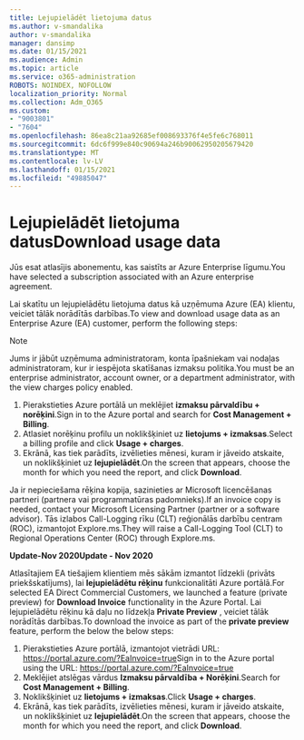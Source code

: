 ```yaml
---
title: Lejupielādēt lietojuma datus
ms.author: v-smandalika
author: v-smandalika
manager: dansimp
ms.date: 01/15/2021
ms.audience: Admin
ms.topic: article
ms.service: o365-administration
ROBOTS: NOINDEX, NOFOLLOW
localization_priority: Normal
ms.collection: Adm_O365
ms.custom:
- "9003801"
- "7604"
ms.openlocfilehash: 86ea8c21aa92685ef008693376f4e5fe6c768011
ms.sourcegitcommit: 6dc6f999e840c90694a246b90062950205679420
ms.translationtype: MT
ms.contentlocale: lv-LV
ms.lasthandoff: 01/15/2021
ms.locfileid: "49885047"
---
```

# <a name="download-usage-data"></a><span data-ttu-id="d305c-102">Lejupielādēt lietojuma datus</span><span class="sxs-lookup"><span data-stu-id="d305c-102">Download usage data</span></span>

<span data-ttu-id="d305c-103">Jūs esat atlasījis abonementu, kas saistīts ar Azure Enterprise līgumu.</span><span class="sxs-lookup"><span data-stu-id="d305c-103">You have selected a subscription associated with an Azure enterprise agreement.</span></span>

<span data-ttu-id="d305c-104">Lai skatītu un lejupielādētu lietojuma datus kā uzņēmuma Azure (EA) klientu, veiciet tālāk norādītās darbības.</span><span class="sxs-lookup"><span data-stu-id="d305c-104">To view and download usage data as an Enterprise Azure (EA) customer, perform the following steps:</span></span>

> [!NOTE]
> <span data-ttu-id="d305c-105">Jums ir jābūt uzņēmuma administratoram, konta īpašniekam vai nodaļas administratoram, kur ir iespējota skatīšanas izmaksu politika.</span><span class="sxs-lookup"><span data-stu-id="d305c-105">You must be an enterprise administrator, account owner, or a department administrator, with the view charges policy enabled.</span></span> 

1. <span data-ttu-id="d305c-106">Pierakstieties Azure portālā un meklējiet **izmaksu pārvaldību + norēķini**.</span><span class="sxs-lookup"><span data-stu-id="d305c-106">Sign in to the Azure portal and search for **Cost Management + Billing**.</span></span>
2. <span data-ttu-id="d305c-107">Atlasiet norēķinu profilu un noklikšķiniet uz **lietojums + izmaksas**.</span><span class="sxs-lookup"><span data-stu-id="d305c-107">Select a billing profile and click **Usage + charges**.</span></span>
3. <span data-ttu-id="d305c-108">Ekrānā, kas tiek parādīts, izvēlieties mēnesi, kuram ir jāveido atskaite, un noklikšķiniet uz **lejupielādēt**.</span><span class="sxs-lookup"><span data-stu-id="d305c-108">On the screen that appears, choose the month for which you need the report, and click **Download**.</span></span>

<span data-ttu-id="d305c-109">Ja ir nepieciešama rēķina kopija, sazinieties ar Microsoft licencēšanas partneri (partnera vai programmatūras padomnieks).</span><span class="sxs-lookup"><span data-stu-id="d305c-109">If an invoice copy is needed, contact your Microsoft Licensing Partner (partner or a software advisor).</span></span> <span data-ttu-id="d305c-110">Tās izlabos Call-Logging rīku (CLT) reģionālās darbību centram (ROC), izmantojot Explore.ms.</span><span class="sxs-lookup"><span data-stu-id="d305c-110">They will raise a Call-Logging Tool (CLT) to Regional Operations Center (ROC) through Explore.ms.</span></span>

<span data-ttu-id="d305c-111">**Update-Nov 2020**</span><span class="sxs-lookup"><span data-stu-id="d305c-111">**Update - Nov 2020**</span></span>

<span data-ttu-id="d305c-112">Atlasītajiem EA tiešajiem klientiem mēs sākām izmantot līdzekli (privāts priekšskatījums), lai **lejupielādētu rēķinu** funkcionalitāti Azure portālā.</span><span class="sxs-lookup"><span data-stu-id="d305c-112">For selected EA Direct Commercial Customers, we launched a feature (private preview) for **Download Invoice** functionality in the Azure Portal.</span></span> <span data-ttu-id="d305c-113">Lai lejupielādētu rēķinu kā daļu no līdzekļa **Private Preview** , veiciet tālāk norādītās darbības.</span><span class="sxs-lookup"><span data-stu-id="d305c-113">To download the invoice as part of the **private preview** feature, perform the below the below steps:</span></span>

1. <span data-ttu-id="d305c-114">Pierakstieties Azure portālā, izmantojot vietrādi URL: https://portal.azure.com/?EaInvoice=true</span><span class="sxs-lookup"><span data-stu-id="d305c-114">Sign in to the Azure portal using the URL: https://portal.azure.com/?EaInvoice=true</span></span> 
2. <span data-ttu-id="d305c-115">Meklējiet atslēgas vārdus **Izmaksu pārvaldība + Norēķini**.</span><span class="sxs-lookup"><span data-stu-id="d305c-115">Search for **Cost Management + Billing**.</span></span> 
3. <span data-ttu-id="d305c-116">Noklikšķiniet uz **lietojums + izmaksas**.</span><span class="sxs-lookup"><span data-stu-id="d305c-116">Click **Usage + charges**.</span></span> 
4. <span data-ttu-id="d305c-117">Ekrānā, kas tiek parādīts, izvēlieties mēnesi, kuram ir jāveido atskaite, un noklikšķiniet uz **lejupielādēt**.</span><span class="sxs-lookup"><span data-stu-id="d305c-117">On the screen that appears, choose the month for which you need the report, and click **Download**.</span></span>